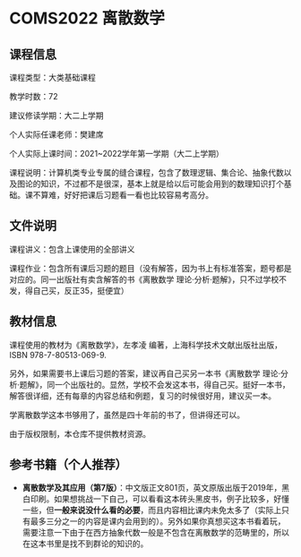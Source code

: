# COMS2022 离散数学

## 课程信息

课程类型：大类基础课程

教学时数：72

建议修读学期：大二上学期

个人实际任课老师：樊建席

个人实际上课时间：2021~2022学年第一学期（大二上学期）

课程说明：计算机类专业专属的缝合课程，包含了数理逻辑、集合论、抽象代数以及图论的知识，不过都不是很深，基本上就是给以后可能会用到的数理知识打个基础。课不算难，好好把课后习题看一看也比较容易考高分。

## 文件说明

课程讲义：包含上课使用的全部讲义

课程作业：包含所有课后习题的题目（没有解答，因为书上有标准答案，题号都是对应的。同一出版社有卖含解答的书《离散数学 理论·分析·题解》，只不过学校不发，得自己买，反正35，挺便宜）

## 教材信息

课程使用的教材为《离散数学》，左孝凌 编著，上海科学技术文献出版社出版，ISBN 978-7-80513-069-9.

另外，如果需要书上课后习题的答案，建议再自己买另一本书《离散数学 理论·分析·题解》，同一个出版社的。显然，学校不会发这本书，得自己买。挺好一本书，解答很详细，还有每章的内容总结和例题，复习的时候很好用，建议买一本。

学离散数学这本书够用了，虽然是四十年前的书了，但讲得还可以。

由于版权限制，本仓库不提供教材资源。

## 参考书籍（个人推荐）

- **离散数学及其应用（第7版）**：中文版正文801页，英文原版出版于2019年，黑白印刷。如果想挑战一下自己，可以看看这本砖头黑皮书，例子比较多，好懂一些，但**一般来说没什么看的必要**，而且内容相比课内未免太多了（实际上只有最多三分之一的内容是课内会用到的）。另外如果你真想买这本书看着玩，需要注意一下由于在西方抽象代数一般是不包含在离散数学的范畴里的，所以在这本书里是找不到群论的知识的。

